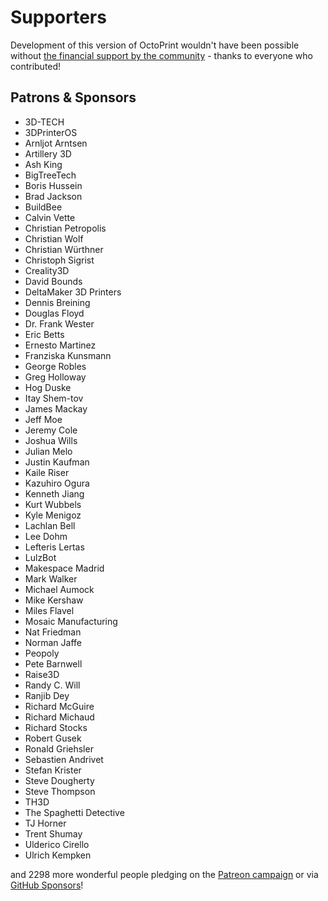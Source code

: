 # Supporters

Development of this version of OctoPrint wouldn't have been possible without
[the financial support by the community](https://support.octoprint.org) -
thanks to everyone who contributed!

## Patrons & Sponsors

  * 3D-TECH
  * 3DPrinterOS
  * Arnljot Arntsen
  * Artillery 3D
  * Ash King
  * BigTreeTech
  * Boris Hussein
  * Brad Jackson
  * BuildBee
  * Calvin Vette
  * Christian Petropolis
  * Christian Wolf
  * Christian Würthner
  * Christoph Sigrist
  * Creality3D
  * David Bounds
  * DeltaMaker 3D Printers
  * Dennis Breining
  * Douglas Floyd
  * Dr. Frank Wester
  * Eric Betts
  * Ernesto Martinez
  * Franziska Kunsmann
  * George Robles
  * Greg Holloway
  * Hog Duske
  * Itay Shem-tov
  * James Mackay
  * Jeff Moe
  * Jeremy Cole
  * Joshua Wills
  * Julian Melo
  * Justin Kaufman
  * Kaile Riser
  * Kazuhiro Ogura
  * Kenneth Jiang
  * Kurt Wubbels
  * Kyle Menigoz
  * Lachlan Bell
  * Lee Dohm
  * Lefteris Lertas
  * LulzBot
  * Makespace Madrid
  * Mark Walker
  * Michael Aumock
  * Mike Kershaw
  * Miles Flavel
  * Mosaic Manufacturing
  * Nat Friedman
  * Norman Jaffe
  * Peopoly
  * Pete Barnwell
  * Raise3D
  * Randy C. Will
  * Ranjib Dey
  * Richard McGuire
  * Richard Michaud
  * Richard Stocks
  * Robert Gusek
  * Ronald Griehsler
  * Sebastien Andrivet
  * Stefan Krister
  * Steve Dougherty
  * Steve Thompson
  * TH3D
  * The Spaghetti Detective
  * TJ Horner
  * Trent Shumay
  * Ulderico Cirello
  * Ulrich Kempken

and 2298 more wonderful people pledging on the [Patreon campaign](https://patreon.com/foosel) or via [GitHub Sponsors](https://github.com/users/foosel/sponsorship)!
